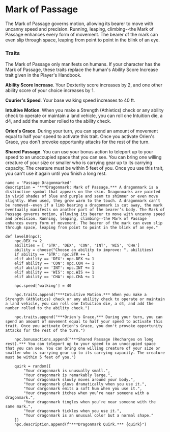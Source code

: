 # Mark of Passage
The Mark of Passage governs motion, allowing its bearer to move with uncanny speed and precision. Running, leaping, climbing--the Mark of Passage enhances every form of movement. The bearer of the mark can even slip through space, leaping from point to point in the blink of an eye.

### Traits
The Mark of Passage only manifests on humans. If your character has the Mark of Passage, these traits replace the human's Ability Score Increase trait given in the Player's Handbook.

**Ability Score Increase**. Your Dexterity score increases by 2, and one other ability score of your choice increases by 1.

**Courier's Speed**. Your base walking speed increases to 40 ft.

**Intuitive Motion**. When you make a Strength (Athletics) check or any ability check to operate or maintain a land vehicle, you can roll one Intuition die, a d4, and add the number rolled to the ability check.

**Orien's Grace**. During your turn, you can spend an amount of movement equal to half your speed to activate this trait. Once you activate Orien's Grace, you don't provoke opportunity attacks for the rest of the turn.

**Shared Passage**. You can use your bonus action to teleport up to your speed to an unoccupied space that you can see. You can bring one willing creature of your size or smaller who is carrying gear up to its carrying capacity. The creature must be within 5 feet of you. Once you use this trait, you can't use it again until you finish a long rest.

```
name = 'Passage Dragonmarked'
description = "***Dragonmark: Mark of Passage.*** A dragonmark is a distinctive symbol that appears on the skin. Dragonmarks are painted in vivid shades of blue and purple and seem to shimmer or even move slightly. When used, they grow warm to the touch. A dragonmark can’t be removed--even if a limb bearing a dragonmark is cut away, the mark eventually manifests on another part of the bearer’s body. The Mark of Passage governs motion, allowing its bearer to move with uncanny speed and precision. Running, leaping, climbing--the Mark of Passage enhances every form of movement. The bearer of the mark can even slip through space, leaping from point to point in the blink of an eye."

def level0(npc):
    npc.DEX += 2
    abilities = [ 'STR', 'DEX', 'CON', 'INT', 'WIS', 'CHA']
    ability = choose("Choose an ability to improve: ", abilities)
    if ability == 'STR': npc.STR += 1
    elif ability == 'DEX': npc.DEX += 1
    elif ability == 'CON': npc.CON += 1
    elif ability == 'INT': npc.INT += 1
    elif ability == 'WIS': npc.WIS += 1
    elif ability == 'CHA': npc.CHA += 1

    npc.speed['walking'] = 40

    npc.traits.append("***Intuitive Motion.*** When you make a Strength (Athletics) check or any ability check to operate or maintain a land vehicle, you can roll one Intuition die, a d4, and add the number rolled to the ability check.")

    npc.traits.append("***Orien's Grace.*** During your turn, you can spend an amount of movement equal to half your speed to activate this trait. Once you activate Orien's Grace, you don't provoke opportunity attacks for the rest of the turn.")

    npc.bonusactions.append("***Shared Passage (Recharges on long rest).*** You can teleport up to your speed to an unoccupied space that you can see. You can bring one willing creature of your size or smaller who is carrying gear up to its carrying capacity. The creature must be within 5 feet of you.")

    quirk = random([
        "Your dragonmark is unusually small.",
        "Your dragonmark is remarkably large.",
        "Your dragonmark slowly moves around your body.",
        "Your dragonmark glows dramatically when you use it.",
        "Your dargonmark emits a soft hum when you use it.",
        "Your dragonmark itches when you’re near someone with a dragonmark.",
        "Your dragonmark tingles when you’re near someone with the same mark.",
        "Your dragonmark tickles when you use it.",
        "Your dragonmark is an unusual color but a normal shape."
    ])
    npc.description.append(f"***Dragonmark Quirk.*** {quirk}")
```
